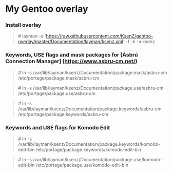 My Gentoo overlay
==============

### Install overlay ###

> \# layman -o 'https://raw.githubusercontent.com/KsenZ/gentoo-overlay/master/Documentation/layman/ksenz.xml' -f -k -a ksenz

### Keywords, USE flags and mask packages for [Ásbrú Connection Manager] (https://www.asbru-cm.net/) ###

> \# ln -s /var/lib/layman/ksenz/Documentation/package.mask/asbru-cm /etc/portage/package.mask/asbru-cm

> \# ln -s /var/lib/layman/ksenz/Documentation/package.use/asbru-cm /etc/portage/package.use/asbru-cm

> \# ln -s /var/lib/layman/ksenz/Documentation/package.keywords/asbru-cm /etc/portage/package.keywords/asbru-cm

### Keywords and USE flags for Komodo Edit

> \# ln -s /var/lib/layman/ksenz/Documentation/package.keywords/komodo-edit-bin /etc/portage/package.keywords/komodo-edit-bin

> \# ln -s /var/lib/layman/ksenz/Documentation/package.use/komodo-edit-bin /etc/portage/package.use/komodo-edit-bin